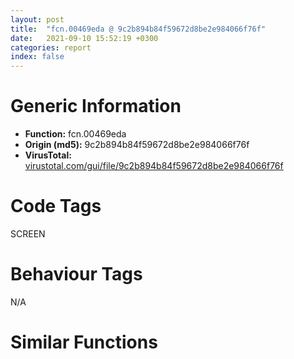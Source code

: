 ```yaml
---
layout: post
title:  "fcn.00469eda @ 9c2b894b84f59672d8be2e984066f76f"
date:   2021-09-10 15:52:19 +0300
categories: report
index: false
---
```


# Generic Information
- **Function:** fcn.00469eda
- **Origin (md5):** 9c2b894b84f59672d8be2e984066f76f
- **VirusTotal:** [virustotal.com/gui/file/9c2b894b84f59672d8be2e984066f76f][virustotal_ref]

# Code Tags
<span class="tag" id="SCREEN">SCREEN</span>


# Behaviour Tags
<span class="bhv-tag" id="na">N/A</span>

# Similar Functions
<script type="text/javascript" src="https://www.gstatic.com/charts/loader.js"></script>
<script type="text/javascript">

    google.charts.load('current', {'packages':['corechart']});
    google.charts.setOnLoadCallback(drawChart);

    function drawChart() {
    var data = new google.visualization.DataTable();
        data.addColumn('number', 'X');
        data.addColumn('number', 'Y');
        data.addColumn({type: 'string', role: 'tooltip', 'p': {'html': true}});
        data.addColumn({'type': 'string', 'role': 'style'});
        
        data.addRows([
    [-278.3818664550781, 39.31991195678711, '<b><a href="/report/fcn.00469eda@9c2b894b84f59672d8be2e984066f76f">fcn.00469eda</a><br>@9c2b894b84f59672d8be2e984066f76f</b><br>', 'point { fill-color: #e0440e; }'],
[-145.89865112304688, 155.54798889160156, '<b><a href="/report/fcn.10045e81@e5d49e0823e602f2ee948ac39d32c1eb">fcn.10045e81</a><br>@e5d49e0823e602f2ee948ac39d32c1eb</b><br>', 'null'],
[-79.18514251708984, 16.717287063598633, '<b><a href="/report/fcn.10044332@e5d49e0823e602f2ee948ac39d32c1eb">fcn.10044332</a><br>@e5d49e0823e602f2ee948ac39d32c1eb</b><br>', 'null'],
[-112.15287017822266, -113.62118530273438, '<b><a href="/report/fcn.10038d78@e5d49e0823e602f2ee948ac39d32c1eb">fcn.10038d78</a><br>@e5d49e0823e602f2ee948ac39d32c1eb</b><br>', 'null'],
[101.43016815185547, -27.044565200805664, '<b><a href="/report/fcn.004b79d9@9c2b894b84f59672d8be2e984066f76f">fcn.004b79d9</a><br>@9c2b894b84f59672d8be2e984066f76f</b><br>', 'null'],
[61.64510726928711, -116.53679656982422, '<b><a href="/report/fcn.10069084@e5d49e0823e602f2ee948ac39d32c1eb">fcn.10069084</a><br>@e5d49e0823e602f2ee948ac39d32c1eb</b><br>', 'null'],
[147.70985412597656, 96.46179962158203, '<b><a href="/report/fcn.1011ae2f@e5d49e0823e602f2ee948ac39d32c1eb">fcn.1011ae2f</a><br>@e5d49e0823e602f2ee948ac39d32c1eb</b><br>', 'null'],
[-390.5128173828125, -112.04045104980469, '<b><a href="/report/fcn.004245c7@7b00dd8f2abf54a73bfb09681334ff78">fcn.004245c7</a><br>@7b00dd8f2abf54a73bfb09681334ff78</b><br>', 'null'],
[-20.033266067504883, 96.13911437988281, '<b><a href="/report/fcn.0046b4d7@9c2b894b84f59672d8be2e984066f76f">fcn.0046b4d7</a><br>@9c2b894b84f59672d8be2e984066f76f</b><br>', 'null'],
[230.77732849121094, -47.3792839050293, '<b><a href="/report/fcn.100f6c51@e5d49e0823e602f2ee948ac39d32c1eb">fcn.100f6c51</a><br>@e5d49e0823e602f2ee948ac39d32c1eb</b><br>', 'null'],
[-246.51463317871094, -50.89023971557617, '<b><a href="/report/fcn.10042d5f@e5d49e0823e602f2ee948ac39d32c1eb">fcn.10042d5f</a><br>@e5d49e0823e602f2ee948ac39d32c1eb</b><br>', 'null'],

        ]);

    var options = {
        title: 'Similarity Plot',
        legend: 'none',
        colors: ['#dedbd9', '#e6693e', '#ec8f6e', '#f3b49f', '#f6c7b6'],
        tooltip: {isHtml: true, trigger: 'both'},
        explorer: {
        actions: ["dragToZoom", "rightClickToReset"],
        },
        chartArea: {
        width: '80%',
        height: '80%'
        },
        width: '100%',
        height: '100%'
    };

    var chart = new google.visualization.ScatterChart(document.getElementById('chart_div'));

    chart.draw(data, options);
    }
    
</script>


<div id="chart_div" style="width: 100%px; height: 100%;"></div>

# Disassembled Code
{% highlight nasm %}

push 0xe8
mov eax, 0x578a93
call fcn.005538d4
mov dword[ebp-0xa4], ecx
mov ebx, dword[ebp+0xc]
cmp ebx, 0xffffffff
jne 0x469f00
cmp dword[ebp+0x10], ebx
je 0x46aa0d
mov esi, dword[ebp+8]
lea edi, [ebp-0xe4]
lea ecx, [ebp-0xe4]
movsd dword
movsd dword
movsd dword
movsd dword
call fcn.0046d29d
mov esi, dword[ebp-0xd8]
sub esi, dword[ebp-0xe0]
mov edi, dword[ebp-0xdc]
sub edi, dword[ebp-0xe4]
mov dword[ebp-0x4c], edi
mov dword[ebp-0x48], esi
je 0x46aa0d
test esi, esi
je 0x46aa0d
lea ecx, [ebp-0xbc]
call fcn.004119b2
mov eax, dword[ebp-0xa4]
and dword[ebp-4], 0
mov eax, dword[eax+4]
test eax, eax
je 0x469f63
mov eax, dword[eax+4]
push eax
call dword[sym.imp.GDI32.dll_CreateCompatibleDC]
push eax
lea ecx, [ebp-0xbc]
call fcn.004122af
test eax, eax
je 0x46aa02
and dword[ebp-0x94], 0
mov dword[ebp-0x98], 0x585684
mov eax, dword[ebp-0xa4]
push esi
push edi
mov byte[ebp-4], 1
mov eax, dword[eax+4]
push dword[eax+4]
call dword[sym.imp.GDI32.dll_CreateCompatibleBitmap]
push eax
lea ecx, [ebp-0x98]
call fcn.004122f0
test eax, eax
je 0x46a9ed
push dword[ebp-0x94]
push dword[ebp-0xb8]
call fcn.00412959
mov dword[ebp-0xc8], eax
test eax, eax
jne 0x469fdb
call fcn.0040f785
lea eax, [ebp-0x34]
push eax
lea eax, [ebp-0x4c]
push eax
call fcn.00469c5b
mov dword[ebp-0xcc], eax
test eax, eax
je 0x46a9ed
cmp dword[ebp-0x34], 0
je 0x46a9ed
push eax
push dword[ebp-0xb8]
call dword[sym.imp.GDI32.dll_SelectObject]
mov ecx, dword[ebp+0x10]
cmp ecx, 0xffffffff
jne 0x46a017
mov ecx, ebx
movzx eax, cl
mov dword[ebp-0x50], eax
mov eax, ecx
shr eax, 8
movzx eax, al
mov dword[ebp-0x54], eax
shr ecx, 0x10
movzx eax, cl
mov dword[ebp-0x58], eax
mov eax, ebx
shr eax, 8
movzx edx, al
mov eax, ebx
shr eax, 0x10
movzx eax, al
mov dword[ebp-0x68], eax
xor eax, eax
cmp ebx, 0xffffffff
movzx ecx, bl
mov dword[ebp-0x7c], ecx
setne al
mov dword[ebp-0x80], edx
mov dword[ebp-0x64], eax
test eax, eax
je 0x46a074
mov eax, dword[ebp-0x68]
mov ebx, ecx
or ebx, 0xffffff00
movzx eax, al
shl ebx, 8
or ebx, edx
shl ebx, 8
or ebx, eax
mov esi, dword[ebp-0x4c]
fldz
fld st(0)
mov byte[ebp-0xd], 0
lea eax, [esi-1]
mov dword[ebp-0x24], eax
fild dword[ebp-0x24]
mov eax, dword[ebp-0x48]
dec eax
mov dword[ebp-0x24], eax
fld st(2)
fild dword[ebp-0x24]
fxch st(2)
fcom st(4)
fnstsw ax
test ah, 5
jp 0x46a0a3
fstp st(3)
fld st(3)
fxch st(2)
fcom st(4)
fnstsw ax
test ah, 5
jp 0x46a0b2
fstp st(1)
jmp 0x46a0b4
fstp st(4)
fld st(3)
fsub st(1)
fld st(2)
fsub st(4)
fcompp
fnstsw ax
test ah, 1
jne 0x46a0d1
fxch st(1)
mov byte[ebp-0xd], 1
fxch st(3)
fxch st(1)
fxch st(2)
cmp dword[ebp-0x64], 0
fld st(1)
fsub st(3)
fld qword[0x5b9908]
fmul st(1), st(0)
fxch st(1)
fst qword[ebp-0x90]
fld st(5)
fsub st(3)
fmul st(2)
fstp qword[ebp-0xac]
fxch st(3)
faddp st(4)
fmul st(3), st(0)
fxch st(3)
fst qword[ebp-0xa0]
fxch st(4)
faddp st(1)
fmulp st(2)
fxch st(1)
fstp qword[ebp-0x78]
je 0x46a23c
fsubp st(1)
push ecx
push ecx
fstp qword[esp]
call fcn.005653c0
call fcn.00553a60
fld qword[ebp-0xa0]
mov edi, eax
fadd qword[ebp-0x90]
mov dword[ebp-0x24], edi
fstp qword[esp]
call fcn.005654e0
pop ecx
pop ecx
call fcn.00553a60
fld qword[ebp-0x90]
mov dword[ebp-0x20], eax
mov dword[ebp-0x2c], edi
cmp edi, eax
jg 0x46a23e
mov eax, edi
imul eax, esi
mov dword[ebp-0x14], eax
fild dword[ebp-0x2c]
fstp qword[ebp-0x70]
fld qword[ebp-0x70]
fsub qword[ebp-0xa0]
mov esi, dword[ebp-0x4c]
fdiv st(1)
fmul st(0), st(0)
fld1
fsubrp st(1)
fldz
fcomp st(1)
fnstsw ax
test ah, 0x41
je 0x46a225
push ecx
fstp st(1)
push ecx
fstp qword[esp]
call fcn.005657b4
fmul qword[ebp-0xac]
pop ecx
pop ecx
push ecx
push ecx
fst qword[ebp-0x70]
fsubr qword[ebp-0x78]
fstp qword[esp]
call fcn.005653c0
call fcn.00553a60
fld qword[ebp-0x70]
fadd qword[ebp-0x78]
mov dword[ebp-0x2c], eax
fstp qword[esp]
call fcn.005654e0
pop ecx
pop ecx
call fcn.00553a60
cmp byte[ebp-0xd], 0
mov edx, dword[ebp-0x2c]
mov ecx, dword[ebp-0x34]
jne 0x46a202
imul edx, esi
add edx, edi
lea ecx, [ecx+edx*4]
mov edx, dword[ebp-0x2c]
cmp edx, eax
jg 0x46a1fa
mov edi, dword[ebp-0x24]
sub eax, edx
mov edx, esi
inc eax
shl edx, 2
mov dword[ecx], ebx
add ecx, edx
sub eax, 1
jne 0x46a1f1
fld qword[ebp-0x90]
jmp 0x46a227
add edx, dword[ebp-0x14]
fld qword[ebp-0x90]
lea edx, [ecx+edx*4]
mov ecx, dword[ebp-0x2c]
cmp ecx, eax
jg 0x46a227
sub eax, ecx
mov edi, edx
lea ecx, [eax+1]
mov eax, ebx
rep stosd
mov edi, dword[ebp-0x24]
jmp 0x46a227
fstp st(0)
add dword[ebp-0x14], esi
inc edi
mov dword[ebp-0x24], edi
mov dword[ebp-0x2c], edi
cmp edi, dword[ebp-0x20]
jle 0x46a161
jmp 0x46a23e
fstp st(1)
fld st(0)
fmulp st(1)
push ecx
push ecx
fst qword[ebp-0x88]
fld qword[ebp-0xac]
fld st(0)
fmulp st(1)
fst qword[ebp-0x70]
faddp st(1)
fst qword[ebp-0x1c]
fstp qword[esp]
call fcn.005657b4
fdivr qword[ebp-0x88]
fst qword[ebp-0x88]
fsubr qword[ebp-0xa0]
fstp qword[esp]
call fcn.005654e0
call fcn.00553a60
fld qword[ebp-0x88]
mov ebx, eax
fadd qword[ebp-0xa0]
fstp qword[esp]
call fcn.005653c0
pop ecx
pop ecx
call fcn.00553a60
mov dword[ebp-0x84], eax
mov dword[ebp-0x14], ebx
cmp ebx, eax
jg 0x46a5f8
mov edi, ebx
imul edi, esi
mov dword[ebp-0x24], edi
fild dword[ebp-0x14]
fstp qword[ebp-0x3c]
fld qword[ebp-0x3c]
fsub qword[ebp-0xa0]
fdiv qword[ebp-0x90]
fmul st(0), st(0)
fld1
fsubrp st(1)
fldz
fcomp st(1)
fnstsw ax
test ah, 0x41
je 0x46a5de
push ecx
push ecx
fstp qword[esp]
call fcn.005657b4
fmul qword[ebp-0xac]
fst qword[ebp-0x30]
fadd qword[ebp-0x78]
fstp qword[esp]
call fcn.005653c0
pop ecx
pop ecx
call fcn.00553a60
mov dword[ebp-0x14], eax
fild dword[ebp-0x14]
fstp qword[ebp-0x3c]
fld qword[ebp-0x3c]
fld qword[ebp-0x78]
fsub st(1), st(0)
fld qword[ebp-0x30]
fsub st(2), st(0)
fild dword[ebp-0x58]
fstp qword[ebp-0x3c]
fld qword[ebp-0x3c]
fst qword[ebp-0xd4]
fmul st(3)
call fcn.00553a60
fild dword[ebp-0x54]
mov dword[ebp-0x20], eax
fstp qword[ebp-0x3c]
fld qword[ebp-0x3c]
fst qword[ebp-0xc4]
fmul st(3)
call fcn.00553a60
fild dword[ebp-0x50]
mov dword[ebp-0x2c], eax
fstp qword[ebp-0x3c]
fld qword[ebp-0x3c]
fst qword[ebp-0x44]
fmul st(3)
call fcn.00553a60
fld st(2)
mov dword[ebp-0x28], eax
fmul qword[0x58d3e8]
call fcn.00553a60
cmp dword[ebp-0x64], 0
mov dword[ebp-0x38], eax
je 0x46a3f3
fstp st(1)
fld1
fsubrp st(2)
fild dword[ebp-0x7c]
fstp qword[ebp-0x60]
fld qword[ebp-0x60]
fmul st(2)
fild dword[ebp-0x28]
fstp qword[ebp-0x60]
fadd qword[ebp-0x60]
call fcn.00553aa0
fild dword[ebp-0x80]
movzx esi, al
or esi, 0xffffff00
shl esi, 8
fstp qword[ebp-0x60]
fld qword[ebp-0x60]
fmul st(2)
fild dword[ebp-0x2c]
fstp qword[ebp-0x60]
fadd qword[ebp-0x60]
call fcn.00553aa0
fild dword[ebp-0x68]
movzx eax, al
or esi, eax
shl esi, 8
fstp qword[ebp-0x60]
fld qword[ebp-0x60]
fmulp st(2)
fild dword[ebp-0x20]
fstp qword[ebp-0x60]
fld qword[ebp-0x60]
faddp st(2)
fxch st(1)
call fcn.00553aa0
fld qword[ebp-0x78]
mov ecx, dword[ebp-0x20]
mov edx, dword[ebp-0x28]
movzx eax, al
jmp 0x46a416
mov edx, dword[ebp-0x28]
mov esi, eax
mov ecx, dword[ebp-0x20]
fstp st(2)
shl esi, 8
movzx eax, dl
or esi, eax
mov eax, dword[ebp-0x2c]
shl esi, 8
movzx eax, al
or esi, eax
movzx eax, cl
shl esi, 8
or esi, eax
mov al, byte[ebp-0x50]
sub al, dl
movzx edx, al
or eax, 0xffffffff
sub eax, dword[ebp-0x38]
shl eax, 8
or edx, eax
mov al, byte[ebp-0x54]
sub al, byte[ebp-0x2c]
shl edx, 8
movzx eax, al
or edx, eax
mov al, byte[ebp-0x58]
sub al, cl
shl edx, 8
movzx eax, al
or edx, eax
cmp byte[ebp-0xd], 0
jne 0x46a46b
mov edi, dword[ebp-0x14]
mov eax, edi
imul eax, dword[ebp-0x4c]
mov ecx, dword[ebp-0x34]
add eax, ebx
mov dword[ecx+eax*4], edx
lea eax, [edi-1]
imul eax, dword[ebp-0x4c]
add eax, ebx
mov dword[ecx+eax*4], esi
jmp 0x46a47a
mov ecx, dword[ebp-0x14]
mov eax, dword[ebp-0x34]
add ecx, edi
mov dword[eax+ecx*4], edx
mov dword[eax+ecx*4-4], esi
fsubrp st(1)
push ecx
push ecx
fst qword[ebp-0x3c]
fstp qword[esp]
call fcn.005654e0
pop ecx
pop ecx
call fcn.00553a60
mov esi, eax
mov dword[ebp-0x14], esi
fild dword[ebp-0x14]
fstp qword[ebp-0x60]
fld qword[ebp-0x60]
fsubr qword[ebp-0x3c]
fld qword[ebp-0xd4]
fmul st(1)
call fcn.00553a60
fld qword[ebp-0xc4]
fmul st(1)
mov dword[ebp-0x20], eax
call fcn.00553a60
fld qword[ebp-0x44]
fmul st(1)
mov dword[ebp-0x2c], eax
call fcn.00553a60
fld st(0)
mov dword[ebp-0x28], eax
fmul qword[0x58d3e8]
call fcn.00553a60
cmp dword[ebp-0x64], 0
mov dword[ebp-0x38], eax
je 0x46a550
fld1
fsubrp st(1)
fild dword[ebp-0x7c]
fstp qword[ebp-0x44]
fld qword[ebp-0x44]
fmul st(1)
fild dword[ebp-0x28]
fstp qword[ebp-0x44]
fadd qword[ebp-0x44]
call fcn.00553aa0
fild dword[ebp-0x80]
movzx edi, al
or edi, 0xffffff00
shl edi, 8
fstp qword[ebp-0x44]
fld qword[ebp-0x44]
fmul st(1)
fild dword[ebp-0x2c]
fstp qword[ebp-0x44]
fadd qword[ebp-0x44]
call fcn.00553aa0
fild dword[ebp-0x68]
movzx eax, al
or edi, eax
shl edi, 8
fstp qword[ebp-0x44]
fmul qword[ebp-0x44]
fild dword[ebp-0x20]
fstp qword[ebp-0x44]
fadd qword[ebp-0x44]
call fcn.00553aa0
mov ecx, dword[ebp-0x20]
mov edx, dword[ebp-0x28]
movzx eax, al
jmp 0x46a573
mov edx, dword[ebp-0x28]
mov edi, eax
mov ecx, dword[ebp-0x20]
fstp st(0)
shl edi, 8
movzx eax, dl
or edi, eax
mov eax, dword[ebp-0x2c]
shl edi, 8
movzx eax, al
or edi, eax
movzx eax, cl
shl edi, 8
or edi, eax
mov al, byte[ebp-0x50]
sub al, dl
movzx edx, al
or eax, 0xffffffff
sub eax, dword[ebp-0x38]
shl eax, 8
or edx, eax
mov al, byte[ebp-0x54]
sub al, byte[ebp-0x2c]
shl edx, 8
movzx eax, al
or edx, eax
mov al, byte[ebp-0x58]
sub al, cl
shl edx, 8
movzx eax, al
or edx, eax
cmp byte[ebp-0xd], 0
jne 0x46a5ca
mov ecx, dword[ebp-0x34]
mov eax, esi
mov esi, dword[ebp-0x4c]
imul eax, esi
add eax, ebx
mov dword[ecx+eax*4], edx
mov eax, dword[ebp-0x14]
inc eax
imul eax, esi
add eax, ebx
mov dword[ecx+eax*4], edi
mov edi, dword[ebp-0x24]
jmp 0x46a5e3
mov ecx, dword[ebp-0x24]
mov eax, dword[ebp-0x34]
add ecx, esi
mov dword[eax+ecx*4+4], edi
mov edi, dword[ebp-0x24]
mov dword[eax+ecx*4], edx
jmp 0x46a5e0
fstp st(0)
mov esi, dword[ebp-0x4c]
inc ebx
add edi, esi
mov dword[ebp-0x14], ebx
mov dword[ebp-0x24], edi
cmp ebx, dword[ebp-0x84]
jle 0x46a2b9
fld qword[ebp-0x1c]
push ecx
push ecx
fstp qword[esp]
call fcn.005657b4
fdivr qword[ebp-0x70]
fst qword[ebp-0x70]
fsubr qword[ebp-0x78]
fstp qword[esp]
call fcn.005653c0
call fcn.00553a60
fld qword[ebp-0x70]
mov ebx, eax
fadd qword[ebp-0x78]
fstp qword[esp]
call fcn.005654e0
pop ecx
pop ecx
call fcn.00553a60
mov dword[ebp-0x38], eax
mov dword[ebp-0x14], ebx
cmp ebx, eax
jg 0x46a98b
mov edi, ebx
imul edi, esi
mov dword[ebp-0x24], edi
fild dword[ebp-0x14]
fstp qword[ebp-0x1c]
fld qword[ebp-0x1c]
fsub qword[ebp-0x78]
fdiv qword[ebp-0xac]
fmul st(0), st(0)
fld1
fsubrp st(1)
fldz
fcomp st(1)
fnstsw ax
test ah, 0x41
je 0x46a974
push ecx
push ecx
fstp qword[esp]
call fcn.005657b4
fmul qword[ebp-0x90]
fst qword[ebp-0x70]
fsubr qword[ebp-0xa0]
fst qword[ebp-0x44]
fstp qword[esp]
call fcn.005654e0
pop ecx
pop ecx
call fcn.00553a60
mov dword[ebp-0x14], eax
fild dword[ebp-0x14]
fstp qword[ebp-0x1c]
fld qword[ebp-0x1c]
fsubr qword[ebp-0x44]
fild dword[ebp-0x58]
fstp qword[ebp-0x1c]
fld qword[ebp-0x1c]
fst qword[ebp-0x44]
fmul st(1)
call fcn.00553a60
fild dword[ebp-0x54]
mov dword[ebp-0x20], eax
fstp qword[ebp-0x1c]
fld qword[ebp-0x1c]
fst qword[ebp-0xc4]
fmul st(1)
call fcn.00553a60
fild dword[ebp-0x50]
mov dword[ebp-0x2c], eax
fstp qword[ebp-0x1c]
fld qword[ebp-0x1c]
fst qword[ebp-0xd4]
fmul st(1)
call fcn.00553a60
fld st(0)
mov dword[ebp-0x28], eax
fmul qword[0x58d3e8]
call fcn.00553a60
cmp dword[ebp-0x64], 0
mov dword[ebp-0x84], eax
je 0x46a776
fld1
fsubrp st(1)
fild dword[ebp-0x7c]
fstp qword[ebp-0x1c]
fld qword[ebp-0x1c]
fmul st(1)
fild dword[ebp-0x28]
fstp qword[ebp-0x1c]
fadd qword[ebp-0x1c]
call fcn.00553aa0
fild dword[ebp-0x80]
movzx esi, al
or esi, 0xffffff00
shl esi, 8
fstp qword[ebp-0x1c]
fld qword[ebp-0x1c]
fmul st(1)
fild dword[ebp-0x2c]
fstp qword[ebp-0x1c]
fadd qword[ebp-0x1c]
call fcn.00553aa0
fild dword[ebp-0x68]
movzx eax, al
or esi, eax
shl esi, 8
fstp qword[ebp-0x1c]
fmul qword[ebp-0x1c]
fild dword[ebp-0x20]
fstp qword[ebp-0x1c]
fadd qword[ebp-0x1c]
call fcn.00553aa0
mov ecx, dword[ebp-0x20]
mov edx, dword[ebp-0x28]
movzx eax, al
jmp 0x46a799
mov edx, dword[ebp-0x28]
mov esi, eax
mov ecx, dword[ebp-0x20]
fstp st(0)
shl esi, 8
movzx eax, dl
or esi, eax
mov eax, dword[ebp-0x2c]
shl esi, 8
movzx eax, al
or esi, eax
movzx eax, cl
shl esi, 8
or esi, eax
mov al, byte[ebp-0x50]
sub al, dl
movzx edx, al
or eax, 0xffffffff
sub eax, dword[ebp-0x84]
shl eax, 8
or edx, eax
mov al, byte[ebp-0x54]
sub al, byte[ebp-0x2c]
shl edx, 8
movzx eax, al
or edx, eax
mov al, byte[ebp-0x58]
sub al, cl
shl edx, 8
movzx eax, al
or edx, eax
cmp byte[ebp-0xd], 0
jne 0x46a7e3
mov ecx, dword[ebp-0x14]
mov eax, dword[ebp-0x34]
add ecx, edi
mov dword[eax+ecx*4], edx
mov dword[eax+ecx*4+4], esi
jmp 0x46a800
mov edi, dword[ebp-0x14]
mov eax, edi
imul eax, dword[ebp-0x4c]
mov ecx, dword[ebp-0x34]
add eax, ebx
mov dword[ecx+eax*4], edx
lea eax, [edi+1]
imul eax, dword[ebp-0x4c]
add eax, ebx
mov dword[ecx+eax*4], esi
fld qword[ebp-0x70]
fadd qword[ebp-0xa0]
push ecx
push ecx
fstp qword[esp]
call fcn.005653c0
pop ecx
pop ecx
call fcn.00553a60
mov esi, eax
mov dword[ebp-0x14], esi
fild dword[ebp-0x14]
fstp qword[ebp-0x1c]
fld qword[ebp-0x1c]
fsub qword[ebp-0xa0]
fsub qword[ebp-0x70]
fld qword[ebp-0x44]
fmul st(1)
call fcn.00553a60
fld qword[ebp-0xc4]
fmul st(1)
mov dword[ebp-0x20], eax
call fcn.00553a60
fld qword[ebp-0xd4]
fmul st(1)
mov dword[ebp-0x2c], eax
call fcn.00553a60
fld st(0)
mov dword[ebp-0x28], eax
fmul qword[0x58d3e8]
call fcn.00553a60
cmp dword[ebp-0x64], 0
mov dword[ebp-0x84], eax
je 0x46a8e3
fld1
fsubrp st(1)
fild dword[ebp-0x7c]
fstp qword[ebp-0x1c]
fld qword[ebp-0x1c]
fmul st(1)
fild dword[ebp-0x28]
fstp qword[ebp-0x1c]
fadd qword[ebp-0x1c]
call fcn.00553aa0
fild dword[ebp-0x80]
movzx edi, al
or edi, 0xffffff00
shl edi, 8
fstp qword[ebp-0x1c]
fld qword[ebp-0x1c]
fmul st(1)
fild dword[ebp-0x2c]
fstp qword[ebp-0x1c]
fadd qword[ebp-0x1c]
call fcn.00553aa0
fild dword[ebp-0x68]
movzx eax, al
or edi, eax
shl edi, 8
fstp qword[ebp-0x1c]
fmul qword[ebp-0x1c]
fild dword[ebp-0x20]
fstp qword[ebp-0x1c]
fadd qword[ebp-0x1c]
call fcn.00553aa0
mov ecx, dword[ebp-0x20]
mov edx, dword[ebp-0x28]
movzx eax, al
jmp 0x46a906
mov edx, dword[ebp-0x28]
mov edi, eax
mov ecx, dword[ebp-0x20]
fstp st(0)
shl edi, 8
movzx eax, dl
or edi, eax
mov eax, dword[ebp-0x2c]
shl edi, 8
movzx eax, al
or edi, eax
movzx eax, cl
shl edi, 8
or edi, eax
mov al, byte[ebp-0x50]
sub al, dl
movzx edx, al
or eax, 0xffffffff
sub eax, dword[ebp-0x84]
shl eax, 8
or edx, eax
mov al, byte[ebp-0x54]
sub al, byte[ebp-0x2c]
shl edx, 8
movzx eax, al
or edx, eax
mov al, byte[ebp-0x58]
sub al, cl
shl edx, 8
movzx eax, al
or edx, eax
cmp byte[ebp-0xd], 0
jne 0x46a953
mov ecx, dword[ebp-0x24]
mov eax, dword[ebp-0x34]
add ecx, esi
mov dword[eax+ecx*4-4], edi
mov edi, dword[ebp-0x24]
mov dword[eax+ecx*4], edx
jmp 0x46a976
mov ecx, dword[ebp-0x34]
mov eax, esi
mov esi, dword[ebp-0x4c]
imul eax, esi
add eax, ebx
mov dword[ecx+eax*4], edx
mov eax, dword[ebp-0x14]
dec eax
imul eax, esi
add eax, ebx
mov dword[ecx+eax*4], edi
mov edi, dword[ebp-0x24]
jmp 0x46a979
fstp st(0)
mov esi, dword[ebp-0x4c]
inc ebx
add edi, esi
mov dword[ebp-0x14], ebx
mov dword[ebp-0x24], edi
cmp ebx, dword[ebp-0x38]
jle 0x46a648
mov eax, dword[ebp-0x48]
and dword[ebp-0xf4], 0
and dword[ebp-0xf0], 0
mov dword[ebp-0xe8], eax
lea eax, [ebp-0xf4]
push eax
lea eax, [ebp-0xbc]
mov dword[ebp-0xec], esi
push eax
lea eax, [ebp-0xe4]
push eax
mov eax, dword[ebp-0xa4]
mov ecx, eax
push dword[eax+4]
call fcn.00469e91
mov eax, dword[ebp-0xc8]
push dword[eax+4]
push dword[ebp-0xb8]
call fcn.00412959
push dword[ebp-0xcc]
call dword[sym.imp.GDI32.dll_DeleteObject]
lea ecx, [ebp-0x98]
mov dword[ebp-0x98], 0x585684
call fcn.00404d00
lea ecx, [ebp-0xbc]
call fcn.00411b08
call fcn.0055389d
ret 0xc

{% endhighlight %}

[virustotal_ref]: https://www.virustotal.com/gui/file/9c2b894b84f59672d8be2e984066f76f